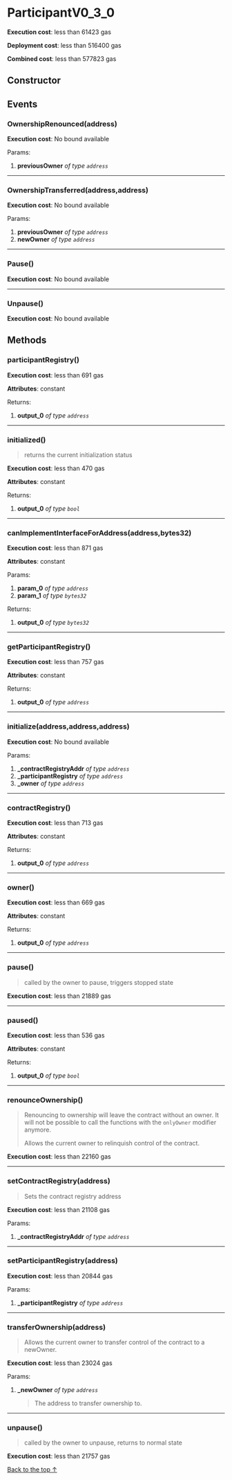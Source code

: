 # ParticipantV0_3_0


**Execution cost**: less than 61423 gas

**Deployment cost**: less than 516400 gas

**Combined cost**: less than 577823 gas

## Constructor




## Events
### OwnershipRenounced(address)


**Execution cost**: No bound available


Params:

1. **previousOwner** *of type `address`*

--- 
### OwnershipTransferred(address,address)


**Execution cost**: No bound available


Params:

1. **previousOwner** *of type `address`*
2. **newOwner** *of type `address`*

--- 
### Pause()


**Execution cost**: No bound available



--- 
### Unpause()


**Execution cost**: No bound available




## Methods
### participantRegistry()


**Execution cost**: less than 691 gas

**Attributes**: constant



Returns:


1. **output_0** *of type `address`*

--- 
### initialized()
>
> returns the current initialization status


**Execution cost**: less than 470 gas

**Attributes**: constant



Returns:


1. **output_0** *of type `bool`*

--- 
### canImplementInterfaceForAddress(address,bytes32)


**Execution cost**: less than 871 gas

**Attributes**: constant


Params:

1. **param_0** *of type `address`*
2. **param_1** *of type `bytes32`*

Returns:


1. **output_0** *of type `bytes32`*

--- 
### getParticipantRegistry()


**Execution cost**: less than 757 gas

**Attributes**: constant



Returns:


1. **output_0** *of type `address`*

--- 
### initialize(address,address,address)


**Execution cost**: No bound available


Params:

1. **_contractRegistryAddr** *of type `address`*
2. **_participantRegistry** *of type `address`*
3. **_owner** *of type `address`*


--- 
### contractRegistry()


**Execution cost**: less than 713 gas

**Attributes**: constant



Returns:


1. **output_0** *of type `address`*

--- 
### owner()


**Execution cost**: less than 669 gas

**Attributes**: constant



Returns:


1. **output_0** *of type `address`*

--- 
### pause()
>
> called by the owner to pause, triggers stopped state


**Execution cost**: less than 21889 gas




--- 
### paused()


**Execution cost**: less than 536 gas

**Attributes**: constant



Returns:


1. **output_0** *of type `bool`*

--- 
### renounceOwnership()
>
>Renouncing to ownership will leave the contract without an owner. It will not be possible to call the functions with the `onlyOwner` modifier anymore.
>
> Allows the current owner to relinquish control of the contract.


**Execution cost**: less than 22160 gas




--- 
### setContractRegistry(address)
>
>Sets the contract registry address


**Execution cost**: less than 21108 gas


Params:

1. **_contractRegistryAddr** *of type `address`*


--- 
### setParticipantRegistry(address)


**Execution cost**: less than 20844 gas


Params:

1. **_participantRegistry** *of type `address`*


--- 
### transferOwnership(address)
>
> Allows the current owner to transfer control of the contract to a newOwner.


**Execution cost**: less than 23024 gas


Params:

1. **_newOwner** *of type `address`*

    > The address to transfer ownership to.



--- 
### unpause()
>
> called by the owner to unpause, returns to normal state


**Execution cost**: less than 21757 gas




[Back to the top ↑](#participantv0_3_0)
